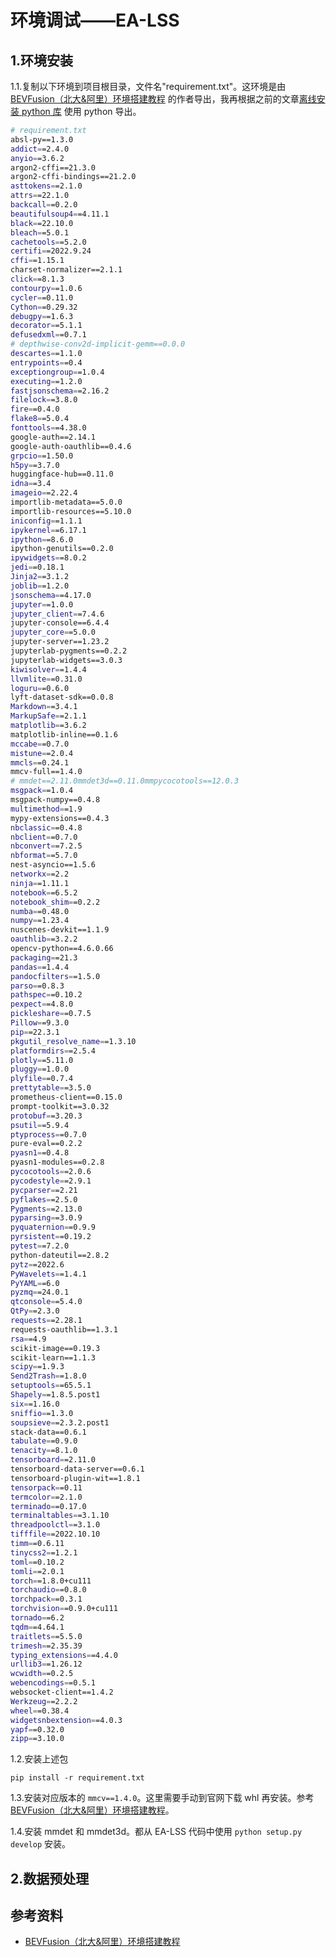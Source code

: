
# 环境调试——EA-LSS

## 1.环境安装

1.1.复制以下环境到项目根目录，文件名"requirement.txt"。这环境是由[BEVFusion（北大&amp;阿里）环境搭建教程](https://blog.csdn.net/u014295602/article/details/127933607) 的作者导出，我再根据之前的文章[离线安装 python 库](../../2023_11/pkg_install_offline/pkg_install_offline.md) 使用 python 导出。

```bash
# requirement.txt
absl-py==1.3.0
addict==2.4.0
anyio==3.6.2
argon2-cffi==21.3.0
argon2-cffi-bindings==21.2.0
asttokens==2.1.0
attrs==22.1.0
backcall==0.2.0
beautifulsoup4==4.11.1
black==22.10.0
bleach==5.0.1
cachetools==5.2.0
certifi==2022.9.24
cffi==1.15.1
charset-normalizer==2.1.1
click==8.1.3
contourpy==1.0.6
cycler==0.11.0
Cython==0.29.32
debugpy==1.6.3
decorator==5.1.1
defusedxml==0.7.1
# depthwise-conv2d-implicit-gemm==0.0.0
descartes==1.1.0
entrypoints==0.4
exceptiongroup==1.0.4
executing==1.2.0
fastjsonschema==2.16.2
filelock==3.8.0
fire==0.4.0
flake8==5.0.4
fonttools==4.38.0
google-auth==2.14.1
google-auth-oauthlib==0.4.6
grpcio==1.50.0
h5py==3.7.0
huggingface-hub==0.11.0
idna==3.4
imageio==2.22.4
importlib-metadata==5.0.0
importlib-resources==5.10.0
iniconfig==1.1.1
ipykernel==6.17.1
ipython==8.6.0
ipython-genutils==0.2.0
ipywidgets==8.0.2
jedi==0.18.1
Jinja2==3.1.2
joblib==1.2.0
jsonschema==4.17.0
jupyter==1.0.0
jupyter_client==7.4.6
jupyter-console==6.4.4
jupyter_core==5.0.0
jupyter-server==1.23.2
jupyterlab-pygments==0.2.2
jupyterlab-widgets==3.0.3
kiwisolver==1.4.4
llvmlite==0.31.0
loguru==0.6.0
lyft-dataset-sdk==0.0.8
Markdown==3.4.1
MarkupSafe==2.1.1
matplotlib==3.6.2
matplotlib-inline==0.1.6
mccabe==0.7.0
mistune==2.0.4
mmcls==0.24.1
mmcv-full==1.4.0
# mmdet==2.11.0mmdet3d==0.11.0mmpycocotools==12.0.3
msgpack==1.0.4
msgpack-numpy==0.4.8
multimethod==1.9
mypy-extensions==0.4.3
nbclassic==0.4.8
nbclient==0.7.0
nbconvert==7.2.5
nbformat==5.7.0
nest-asyncio==1.5.6
networkx==2.2
ninja==1.11.1
notebook==6.5.2
notebook_shim==0.2.2
numba==0.48.0
numpy==1.23.4
nuscenes-devkit==1.1.9
oauthlib==3.2.2
opencv-python==4.6.0.66
packaging==21.3
pandas==1.4.4
pandocfilters==1.5.0
parso==0.8.3
pathspec==0.10.2
pexpect==4.8.0
pickleshare==0.7.5
Pillow==9.3.0
pip==22.3.1
pkgutil_resolve_name==1.3.10
platformdirs==2.5.4
plotly==5.11.0
pluggy==1.0.0
plyfile==0.7.4
prettytable==3.5.0
prometheus-client==0.15.0
prompt-toolkit==3.0.32
protobuf==3.20.3
psutil==5.9.4
ptyprocess==0.7.0
pure-eval==0.2.2
pyasn1==0.4.8
pyasn1-modules==0.2.8
pycocotools==2.0.6
pycodestyle==2.9.1
pycparser==2.21
pyflakes==2.5.0
Pygments==2.13.0
pyparsing==3.0.9
pyquaternion==0.9.9
pyrsistent==0.19.2
pytest==7.2.0
python-dateutil==2.8.2
pytz==2022.6
PyWavelets==1.4.1
PyYAML==6.0
pyzmq==24.0.1
qtconsole==5.4.0
QtPy==2.3.0
requests==2.28.1
requests-oauthlib==1.3.1
rsa==4.9
scikit-image==0.19.3
scikit-learn==1.1.3
scipy==1.9.3
Send2Trash==1.8.0
setuptools==65.5.1
Shapely==1.8.5.post1
six==1.16.0
sniffio==1.3.0
soupsieve==2.3.2.post1
stack-data==0.6.1
tabulate==0.9.0
tenacity==8.1.0
tensorboard==2.11.0
tensorboard-data-server==0.6.1
tensorboard-plugin-wit==1.8.1
tensorpack==0.11
termcolor==2.1.0
terminado==0.17.0
terminaltables==3.1.10
threadpoolctl==3.1.0
tifffile==2022.10.10
timm==0.6.11
tinycss2==1.2.1
toml==0.10.2
tomli==2.0.1
torch==1.8.0+cu111
torchaudio==0.8.0
torchpack==0.3.1
torchvision==0.9.0+cu111
tornado==6.2
tqdm==4.64.1
traitlets==5.5.0
trimesh==2.35.39
typing_extensions==4.4.0
urllib3==1.26.12
wcwidth==0.2.5
webencodings==0.5.1
websocket-client==1.4.2
Werkzeug==2.2.2
wheel==0.38.4
widgetsnbextension==4.0.3
yapf==0.32.0
zipp==3.10.0

```

1.2.安装上述包

```
pip install -r requirement.txt
```

1.3.安装对应版本的 `mmcv==1.4.0`。这里需要手动到官网下载 whl 再安装。参考[BEVFusion（北大&amp;阿里）环境搭建教程](https://blog.csdn.net/u014295602/article/details/127933607)。

1.4.安装 mmdet 和 mmdet3d。都从 EA-LSS 代码中使用 `python setup.py develop` 安装。

## 2.数据预处理



## 参考资料

* [BEVFusion（北大&amp;阿里）环境搭建教程](https://blog.csdn.net/u014295602/article/details/127933607)
